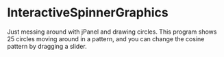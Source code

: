 InteractiveSpinnerGraphics
==========================

Just messing around with jPanel and drawing circles. This program shows 25 circles 
moving around in a pattern, and you can change the cosine pattern by dragging a slider.
